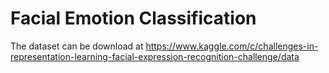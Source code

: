 # Facial Emotion Classification
 
 The dataset can be download at https://www.kaggle.com/c/challenges-in-representation-learning-facial-expression-recognition-challenge/data
